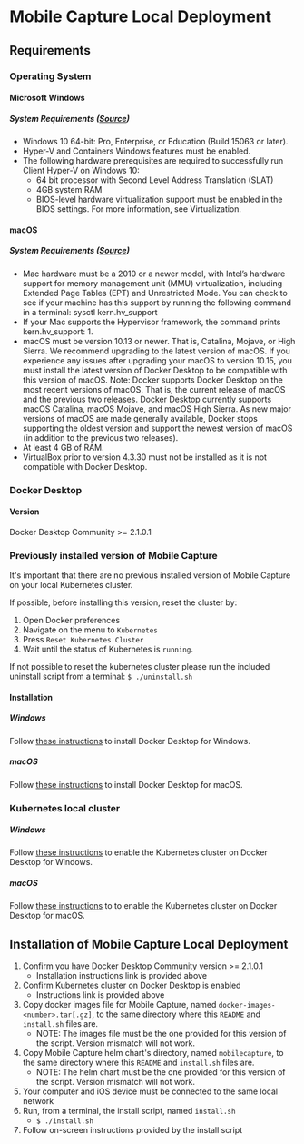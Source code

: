 # Mobile Capture Local Deployment

## Requirements

### Operating System

#### Microsoft Windows

##### System Requirements ([Source](https://docs.docker.com/docker-for-windows/install/#system-requirements))
* Windows 10 64-bit: Pro, Enterprise, or Education (Build 15063 or later).
* Hyper-V and Containers Windows features must be enabled.
* The following hardware prerequisites are required to successfully run Client Hyper-V on Windows 10:
    * 64 bit processor with Second Level Address Translation (SLAT)
    * 4GB system RAM
    * BIOS-level hardware virtualization support must be enabled in the BIOS settings. For more information, see Virtualization.

#### macOS

##### System Requirements ([Source](https://docs.docker.com/docker-for-mac/install/#system-requirements))
* Mac hardware must be a 2010 or a newer model, with Intel’s hardware support for memory management unit (MMU) virtualization, including Extended Page Tables (EPT) and Unrestricted Mode. You can check to see if your machine has this support by running the following command in a terminal: sysctl kern.hv_support
* If your Mac supports the Hypervisor framework, the command prints kern.hv_support: 1.
* macOS must be version 10.13 or newer. That is, Catalina, Mojave, or High Sierra. We recommend upgrading to the latest version of macOS.
If you experience any issues after upgrading your macOS to version 10.15, you must install the latest version of Docker Desktop to be compatible with this version of macOS.
Note: Docker supports Docker Desktop on the most recent versions of macOS. That is, the current release of macOS and the previous two releases. Docker Desktop currently supports macOS Catalina, macOS Mojave, and macOS High Sierra.
As new major versions of macOS are made generally available, Docker stops supporting the oldest version and support the newest version of macOS (in addition to the previous two releases).
* At least 4 GB of RAM.
* VirtualBox prior to version 4.3.30 must not be installed as it is not compatible with Docker Desktop.

### Docker Desktop
#### Version
Docker Desktop Community >= 2.1.0.1

### Previously installed version of Mobile Capture
It's important that there are no previous installed version of Mobile Capture on your local Kubernetes cluster.

If possible, before installing this version, reset the cluster by:
1. Open Docker preferences
2. Navigate on the menu to `Kubernetes`
3. Press `Reset Kubernetes Cluster`
4. Wait until the status of Kubernetes is `running`.

If not possible to reset the kubernetes cluster please run the included uninstall script from a terminal:
`$ ./uninstall.sh`

#### Installation
##### Windows
Follow [these instructions](https://docs.docker.com/docker-for-windows/install/) to install Docker Desktop for Windows.
##### macOS
Follow [these instructions](https://docs.docker.com/docker-for-mac/install/) to install Docker Desktop for macOS.

### Kubernetes local cluster
##### Windows
Follow [these instructions](https://docs.docker.com/docker-for-windows/#kubernetes) to enable the Kubernetes cluster on Docker Desktop for Windows.
##### macOS
Follow [these instructions](https://docs.docker.com/docker-for-mac/#kubernetes) to to enable the Kubernetes cluster on Docker Desktop for macOS.

## Installation of Mobile Capture Local Deployment
1. Confirm you have Docker Desktop Community version >= 2.1.0.1
    * Installation instructions link is provided above
2. Confirm Kubernetes cluster on Docker Desktop is enabled
    * Instructions link is provided above
3. Copy docker images file for Mobile Capture, named `docker-images-<number>.tar[.gz]`, to the same directory where this `README` and `install.sh` files are.
    * NOTE: The images file must be the one provided for this version of the script. Version mismatch will not work.
4. Copy Mobile Capture helm chart's directory, named `mobilecapture`, to the same directory where this `README` and `install.sh` files are.
    * NOTE: The helm chart must be the one provided for this version of the script. Version mismatch will not work.
5. Your computer and iOS device must be connected to the same local network
6. Run, from a terminal, the install script, named `install.sh`
    * `$ ./install.sh`
7. Follow on-screen instructions provided by the install script

